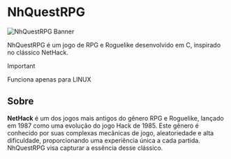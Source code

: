 # NhQuestRPG

![NhQuestRPG Banner](https://blogger.googleusercontent.com/img/b/R29vZ2xl/AVvXsEicF-cuxdGQft_RxfrBRrkjlGB764T3LNqNVVDj6qJSGjeVJbNoNccusdpmXQAZj-8RTuDfVghA-guzKgxPkxUncWVp_5EdysaZHa7LENUExuukXtsBVNL2S59kEYcEckvHL3GjUkUoQyo/w1200-h630-p-k-no-nu/nethack_019.png) 

NhQuestRPG é um jogo de RPG e Roguelike desenvolvido em C, inspirado no clássico NetHack.

> [!IMPORTANT]  
> Funciona apenas para LINUX

## Sobre

**NetHack** é um dos jogos mais antigos do gênero RPG e Roguelike, lançado em 1987 como uma evolução do jogo Hack de 1985. Este gênero é conhecido por suas complexas mecânicas de jogo, aleatoriedade e alta dificuldade, proporcionando uma experiência única a cada partida. NhQuestRPG visa capturar a essência desse clássico.
